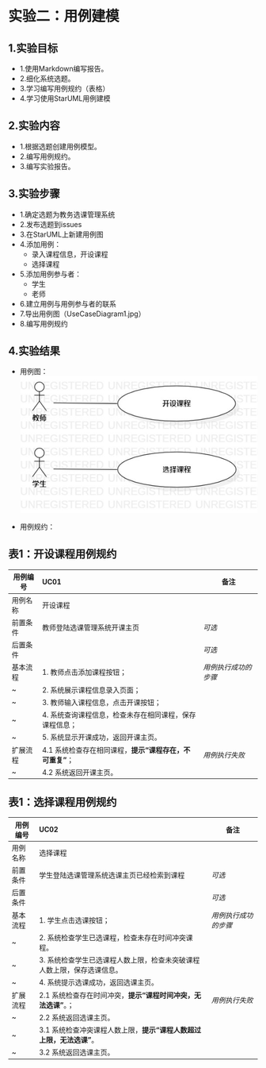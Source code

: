 # 实验二：用例建模

## 1.实验目标

- 1.使用Markdown编写报告。
- 2.细化系统选题。
- 3.学习编写用例规约（表格）
- 4.学习使用StarUML用例建模

## 2.实验内容
- 1.根据选题创建用例模型。
- 2.编写用例规约。
- 3.编写实验报告。

## 3.实验步骤
+ 1.确定选题为教务选课管理系统
+ 2.发布选题到issues
+ 3.在StarUML上新建用例图
+ 4.添加用例：
	- 录入课程信息，开设课程
	- 选择课程
+ 5.添加用例参与者：
	- 学生
	- 老师
+ 6.建立用例与用例参与者的联系
+ 7.导出用例图（UseCaseDiagram1.jpg）
+ 8.编写用例规约

## 4.实验结果
+ 用例图：
  ![用例图](./UseCaseDiagram1.jpg)

+ 用例规约：
## 表1：开设课程用例规约  

用例编号  | UC01 | 备注  
-|:-|-  
用例名称  | 开设课程  |   
前置条件  | 教师登陆选课管理系统开课主页     | *可选*   
后置条件  |      | *可选*   
基本流程  | 1. 教师点击添加课程按钮；  |*用例执行成功的步骤*    
~| 2. 系统展示课程信息录入页面；  |   
~| 3. 教师输入课程信息，点击开课按钮；  |   
~| 4. 系统查询课程信息，检查未存在相同课程，保存课程信息；  |   
~| 5. 系统显示开课成功，返回开课主页。  |  
扩展流程  | 4.1 系统检查存在相同课程，**提示“课程存在，不可重复”**；  |*用例执行失败* 
 ~| 4.2 系统返回开课主页。  |
  
## 表1：选择课程用例规约 
用例编号  | UC02 | 备注  
-|:-|-  
用例名称  | 选择课程  |   
前置条件  | 学生登陆选课管理系统选课主页已经检索到课程     | *可选*   
后置条件  |      | *可选*   
基本流程  | 1. 学生点击选课按钮；  |*用例执行成功的步骤*      
~| 2. 系统检查学生已选课程，检查未存在时间冲突课程。  |   
~| 3. 系统检查学生已选课程人数上限，检查未突破课程人数上限，保存选课信息。  |  
~| 4. 系统提示选课成功，返回选课主页。  |   
扩展流程  | 2.1 系统检查存在时间冲突，**提示“课程时间冲突，无法选课”**。；  |*用例执行失败*  
~| 2.2 系统返回选课主页。  |  
~| 3.1 系统检查冲突课程人数上限，**提示“课程人数超过上限，无法选课”**。  |
~| 3.2 系统返回选课主页。  |
